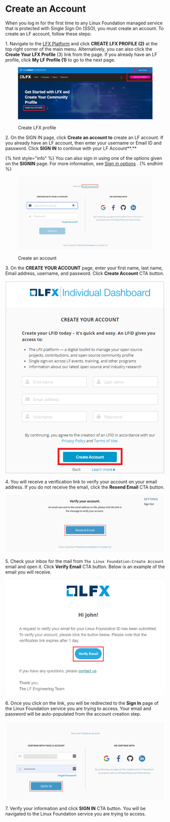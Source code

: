 # Create an Account

When you log in for the first time to any Linux Foundation managed service that is protected with Single Sign On (SSO), you must create an account. To create an LF account, follow these steps:

1\. Navigate to the [LFX Platform](http://lfx.linuxfoundation.org) and click **CREATE LFX PROFILE (2)** at the top right corner of the main menu. Alternatively, you can also click the **Create Your LFX Profile** (3) link from the page. If you already have an LF profile, click **My LF Profile (1)** to go to the next page.

<figure><img src="../.gitbook/assets/create LFX profile.PNG" alt=""><figcaption><p>Create LFX profile</p></figcaption></figure>

2\. On the SIGN IN page, click **Create an account to** create an LF account. If you already have an LF account, then enter your username or Email ID and password. Click **SIGN IN**  to continue with your LF Account**.**

{% hint style="info" %}
You can also sign in using one of the options given on the **SIGNIN** page. For more information, see [Sign in options](sign-in/) .
{% endhint %}

<figure><img src="../.gitbook/assets/New SSO (1).png" alt="Create an account signin page"><figcaption><p>Create an account</p></figcaption></figure>

3\. On the **CREATE YOUR ACCOUNT** page, enter your first name, last name, Email address, username, and password. Click **Create Account** CTA button.

![Create Account](<../.gitbook/assets/Individual Dashboard (1).PNG>)

4\. You will receive a verification link to verify your account on your email address. If you do not receive the email, click the **Resend Email** CTA button.

![Resend Email](../.gitbook/assets/CM3.png)

5\. Check your inbox for the mail from `The Linux Foundation:Create Account` email and open it. Click **Verify Email** CTA button. Below is an example of the email you will receive.

![Verify Email](../.gitbook/assets/CM4.png)

6\. Once you click on the link, you will be redirected to the **Sign In** page of the Linux Foundation service you are trying to access. Your email and password will be auto-populated from the account creation step.

![Sign In](../.gitbook/assets/CM5.png)

7\. Verify your information and click **SIGN IN** CTA button. You will be navigated to the Linux Foundation service you are trying to access.
